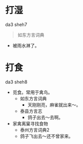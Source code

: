 # 打湿
da3 sheh7
> 如东方言词典
- 被雨水淋了。

# 打食
da3 sheh8
+ 觅食。常用于禽鸟。
  * 如东方言词典
    - 天刚刚亮，麻雀就出来～。
  * 泰县方言志
    - 鸽子出去～去啊。
+ 家禽离窠寻找食物
  * 泰州方言词典2
  - 鸽子飞出去～还不曾家来。
